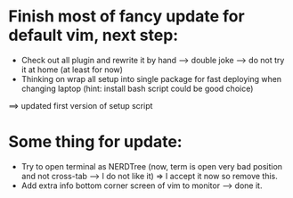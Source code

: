 # Finish most of fancy update for default vim, next step:

- Check out all plugin and rewrite it by hand --> double joke --> do not try it at home (at least for now)
- Thinking on wrap all setup into single package for fast deploying when changing laptop (hint: install bash script could be good choice)

==> updated first version of setup script

# Some thing for update:

- Try to open terminal as NERDTree (now, term is open very bad position and not cross-tab --> I do not like it) => I accept it now so remove this.
- Add extra info bottom corner screen of vim to monitor                                   --> done it.
